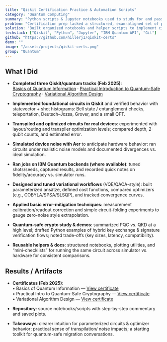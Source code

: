 ```yaml
---
title: "Qiskit Certification Practice & Automation Scripts"
category: "Quantum Computing"
summary: "Python scripts & Jupyter notebooks used to study for and pass IBM’s Qiskit certifications."
problem: "Certification prep lacked a structured, exam-aligned set of practical exercises and utilities."
solution: "Built organized notebooks and helper scripts to implement circuits, simulate/run on IBM backends, and rapidly debug against the exam objectives."
techstack: ["Qiskit", "Python", "Jupyter", "IBM Quantum API", "Git"]
github: "https://github.com/hillerj1/qiskit-certs"
demo: ""
image: "/assets/projects/qiskit-certs.png"
group: "Quantum"
---
```

## What I Did

- **Completed three Qiskit/quantum tracks (Feb 2025)**:  
  [Basics of Quantum Information](<https://www.credly.com/badges/f7d418f7-22c7-4f73-a44b-0fa342049193>) ·
  [Practical Introduction to Quantum-Safe Cryptography](<https://www.credly.com/badges/8de69c79-7bf2-428e-85b2-d55c39942e49>) ·
  [Variational Algorithm Design](<https://www.credly.com/badges/3b471ca1-d1de-4b65-85f9-3322d911a2ff>)

- **Implemented foundational circuits in Qiskit** and verified behavior with statevector + shot histograms:
  Bell state / entanglement checks, teleportation, Deutsch–Jozsa, Grover, and a small QFT.

- **Transpiled and optimized circuits for real devices**:
  experimented with layout/routing and transpiler optimization levels; compared depth, 2-qubit counts, and estimated error.

- **Simulated device noise with Aer** to anticipate hardware behavior:
  ran circuits under realistic noise models and documented divergences vs. ideal simulation.

- **Ran jobs on IBM Quantum backends (where available)**:
  tuned shots/seeds, captured results, and recorded quick notes on fidelity/accuracy vs. simulator runs.

- **Designed and tuned variational workflows** (VQE/QAOA-style):
  built parameterized ansätze, defined cost functions, compared optimizers (e.g., COBYLA/SPSA/SLSQP), and tracked convergence curves.

- **Applied basic error-mitigation techniques**:
  measurement calibration/readout correction and simple circuit-folding experiments to gauge zero-noise style extrapolation.

- **Quantum-safe crypto study & demos**:
  summarized PQC vs. QKD at a high level; drafted Python examples of hybrid key exchange & signature verification flows; noted trade-offs (key sizes, latency, compatibility).

- **Reusable helpers & docs**:
  structured notebooks, plotting utilities, and “mini-checklists” for running the same circuit across simulator vs. hardware for consistent comparisons.

## Results / Artifacts

- **Certificates (Feb 2025)**:  
  • Basics of Quantum Information — [View certificate](<ADD_LINK>)  
  • Practical Intro to Quantum-Safe Cryptography — [View certificate](<ADD_LINK>)  
  • Variational Algorithm Design — [View certificate](<ADD_LINK>)

- **Repository**: source notebooks/scripts with step-by-step commentary and saved plots.  
- **Takeaways**: clearer intuition for parameterized circuits & optimizer behavior; practical sense of transpilation/ noise impacts; a starting toolkit for quantum-safe migration conversations.

